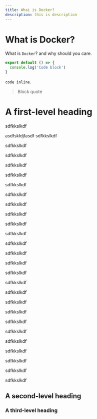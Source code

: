 ```yaml
---
title: Whai is Docker?
description: this is description
---
```


# What is Docker?

What is `Docker`? and why should you care.

  ```js [file.js]{4-6,7} meta-info=val
  export default () => {
    console.log('Code block')
  }
  ```

  `code inline`.

> Block quote

# A first-level heading
sdfkkslkdf

asdfskldjfasdf
sdfkkslkdf

sdfkkslkdf

sdfkkslkdf

sdfkkslkdf

sdfkkslkdf

sdfkkslkdf

sdfkkslkdf

sdfkkslkdf

sdfkkslkdf

sdfkkslkdf

sdfkkslkdf

sdfkkslkdf

sdfkkslkdf

sdfkkslkdf

sdfkkslkdf

sdfkkslkdf

sdfkkslkdf

sdfkkslkdf

sdfkkslkdf

sdfkkslkdf

sdfkkslkdf

sdfkkslkdf

sdfkkslkdf

sdfkkslkdf

sdfkkslkdf

sdfkkslkdf


## A second-level heading
### A third-level heading